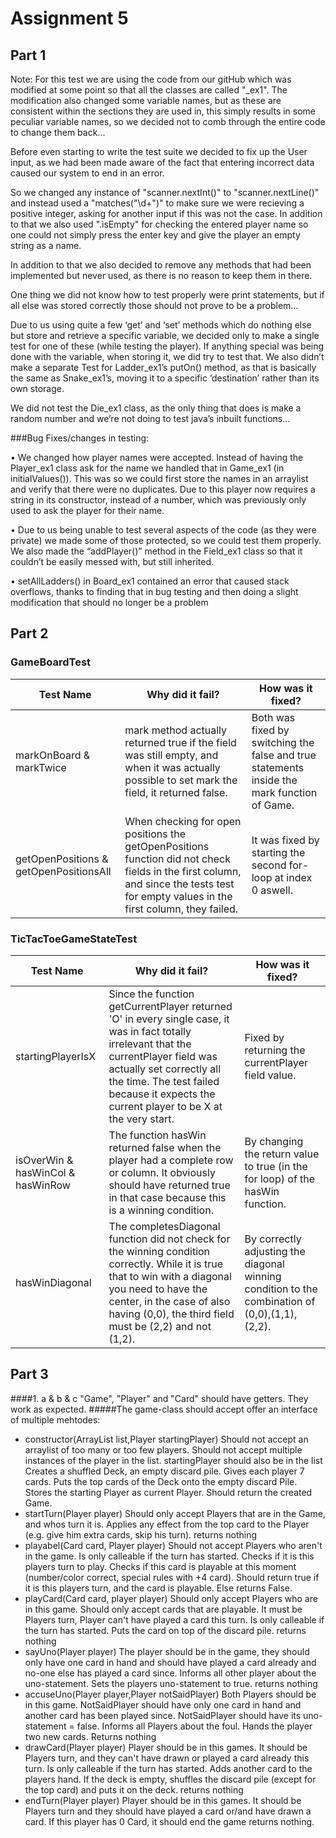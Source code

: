 # Assignment 5

## Part 1
Note: For this test we are using the code from our gitHub which was modified at some point so that all the classes are called "<name>_ex1". The modification also changed some variable names, but as these are consistent within the sections they are used in, this simply results in some peculiar variable names, so we decided not to comb through the entire code to change them back...
   
   Before even starting to write the test suite we decided to fix up the User input, as we had been made aware of the fact that entering incorrect data caused our system to end in an error.
   
   So we changed any instance of "scanner.nextInt()" to "scanner.nextLine()" and instead used a "matches("\\d+")" to make sure we were recieving a positive integer, asking for another input if this was not the case.
   In addition to that we also used ".isEmpty" for checking the entered player name so one could not simply press the enter key and give the player an empty string as a name.
   
   In addition to that we also decided to remove any methods that had been implemented but never used, as there is no reason to keep them in there.
   
   One thing we did not know how to test properly were print statements, but if all else was stored correctly those should not prove to be a problem…
   
   Due to us using quite a few ‘get’ and ‘set’ methods which do nothing else but store and retrieve a specific variable, we decided only to make a single test for one of these (while testing the player). If anything special was being done with the variable, when storing it, we did try to test that. We also didn’t make a separate Test for Ladder_ex1’s putOn() method, as that is basically the same as Snake_ex1’s, moving it to a specific ‘destination’ rather than its own storage.
   
   We did not test the Die_ex1 class, as the only thing that does is make a random number and we’re not doing to test java’s inbuilt functions…
   
   
###Bug Fixes/changes in testing:
   
   •	We changed how player names were accepted. Instead of having the Player_ex1 class ask for the name we handled that in Game_ex1 (in initialValues()). This was so we could first store the names in an arraylist and verify that there were no duplicates. Due to this player now requires a string in its constructor, instead of a number, which was previously only used to ask the player for their name.
   
   •	Due to us being unable to test several aspects of the code (as they were private) we made some of those protected, so we could test them properly. We also made the “addPlayer()” method in the Field_ex1 class so that it couldn’t be easily messed with, but still inherited.
   
   •	setAllLadders() in Board_ex1 contained an error that caused stack overflows, thanks to finding that in bug testing and then doing a slight modification that should no longer be a problem


## Part 2

### GameBoardTest

| Test Name | Why did it fail? | How was it fixed? |
|-----------|------------------|-------------------|
|markOnBoard & markTwice|mark method actually returned true if the field was still empty, and when it was actually possible to set mark the field, it returned false.| Both was fixed by switching the false and true statements inside the mark function of Game.|
|getOpenPositions & getOpenPositionsAll|When checking for open positions the getOpenPositions function did not check fields in the first column, and since the tests test for empty values in the first column, they failed.|It was fixed by starting the second for-loop at index 0 aswell.|

### TicTacToeGameStateTest

| Test Name | Why did it fail? | How was it fixed? |
|-----------|------------------|-------------------|
|startingPlayerIsX|Since the function getCurrentPlayer returned 'O' in every single case, it was in fact totally irrelevant that the currentPlayer field was actually set correctly all the time. The test failed because it expects the current player to be X at the very start.|Fixed by returning the currentPlayer field value.|
|isOverWin & hasWinCol & hasWinRow|The function hasWin returned false when the player had a complete row or column. It obviously should have returned true in that case because this is a winning condition.| By changing the return value to true (in the for loop) of the hasWin function.|
|hasWinDiagonal|The completesDiagonal function did not check for the winning condition correctly. While it is true that to win with a diagonal you need to have the center, in the case of also having (0,0), the third field must be (2,2) and not (1,2).|By correctly adjusting the diagonal winning condition to the combination of (0,0),(1,1),(2,2).|


## Part 3

####1. a & b & c
"Game", "Player" and "Card" should have getters. They work as expected.
#####The game-class should accept offer an interface of multiple mehtodes:
- constructor(ArrayList<Player> list,Player startingPlayer)
   Should not accept an arraylist of too many or too few players. Should not accept multiple instances of the player in the list. startingPlayer should also be in the list
   Creates a shuffled Deck, an empty discard pile. Gives each player 7 cards. Puts the top cards of the Deck onto the empty discard Pile. Stores the starting Player as current Player.
   Should return the created Game.
- startTurn(Player player)
   Should only accept Players that are in the Game, and whos turn it is.
   Applies any effect from the top card to the Player (e.g. give him extra cards, skip his turn).
   returns nothing
- playabel(Card card, Player player)
   Should not accept Players who aren't in the game. Is only calleable if the turn has started.
   Checks if it is this players turn to play. Checks if this card is playable at this moment (number/color correct, special rules with +4 card).
   Should return true if it is this players turn, and the card is playable. Else returns False.
- playCard(Card card, player player)
   Should only accept Players who are in this game. Should only accept cards that are playable. It must be Players turn, Player can't have played a card this turn. Is only calleable if the turn has started.
   Puts the card on top of the discard pile.
   returns nothing
- sayUno(Player player)
   The player should be in the game, they should only have one card in hand and should have played a card already and no-one else has played a card since.
   Informs all other player about the uno-statement. Sets the players uno-statement to true.
   returns nothing
- accuseUno(Player player,Player notSaidPlayer)
   Both Players should be in this game. NotSaidPlayer should have only one card in hand and another card has been played since. NotSaidPlayer should have its uno-statement = false.
   Informs all Players about the foul. Hands the player two new cards.
   Returns nothing
- drawCard(Player player)
   Player should be in this games. It should be Players turn, and they can't have drawn or played a card already this turn. Is only calleable if the turn has started.
   Adds another card to the players hand. If the deck is empty, shuffles the discard pile (except for the top card) and puts it on the deck.
   returns nothing
- endTurn(Player player)
   Player should be in this games. It should be Players turn and they should have played a card or/and have drawn a card.
   If this player has 0 Card, it should end the game
   returns nothing.



   

 

